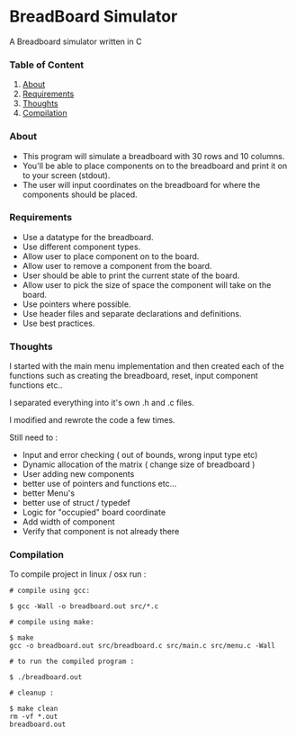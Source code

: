 # BreadBoard Simulator
A Breadboard simulator written in C

### Table of Content
1. [About](#about)
2. [Requirements](#requirements)
3. [Thoughts](#thoughts)
4. [Compilation](#compilation)

### About
* This program will simulate a breadboard with 30 rows and 10 columns.
* You'll be able to place components on to the breadboard and print it on
to your screen (stdout).
* The user will input coordinates on the breadboard for where the components
should be placed.

### Requirements
* Use a datatype for the breadboard.
* Use different component types.
* Allow user to place component on to the board.
* Allow user to remove a component from the board.
* User should be able to print the current state of the board.
* Allow user to pick the size of space the component will take on the board.
* Use pointers where possible.
* Use header files and separate declarations and definitions.
* Use best practices.

### Thoughts
I started with the main menu implementation and then
created each of the functions such as creating the breadboard, reset, input
component functions etc..

I separated everything into it's own .h and .c files. 

I modified and rewrote the code a few times.

Still need to : 

* Input and error checking ( out of bounds, wrong input type etc)
* Dynamic allocation of the matrix ( change size of breadboard )
* User adding new components
* better use of pointers and functions etc...
* better Menu's
* better use of struct / typedef
* Logic for "occupied" board coordinate
* Add width of component
* Verify that component is not already there

### Compilation
To compile project in linux / osx run : 
```
# compile using gcc: 

$ gcc -Wall -o breadboard.out src/*.c

# compile using make: 

$ make
gcc -o breadboard.out src/breadboard.c src/main.c src/menu.c -Wall

# to run the compiled program :

$ ./breadboard.out 

# cleanup : 

$ make clean
rm -vf *.out
breadboard.out
```

